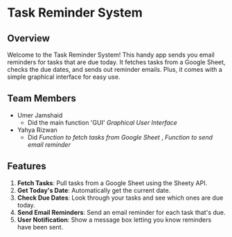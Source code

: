 # Task Reminder System

## Overview
Welcome to the Task Reminder System! This handy app sends you email reminders for tasks that are due today. It fetches tasks from a Google Sheet, checks the due dates, and sends out reminder emails. Plus, it comes with a simple graphical interface for easy use.

## Team Members
- Umer Jamshaid
  - Did the main function 'GUI' _Graphical User Interface_
- Yahya Rizwan
  - Did _Function to fetch tasks from Google Sheet_ , _Function to send email reminder_

## Features
1. **Fetch Tasks**: Pull tasks from a Google Sheet using the Sheety API.
2. **Get Today's Date**: Automatically get the current date.
3. **Check Due Dates**: Look through your tasks and see which ones are due today.
4. **Send Email Reminders**: Send an email reminder for each task that's due.
5. **User Notification**: Show a message box letting you know reminders have been sent.


